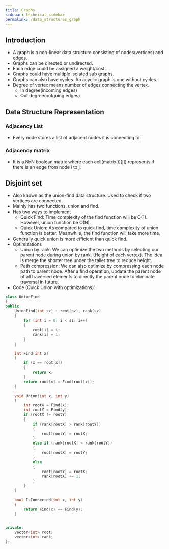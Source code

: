 ```yaml
---
title: Graphs
sidebar: technical_sidebar
permalink: /data_structures_graph
---
```


## Introduction
- A graph is a non-linear data structure consisting of nodes(vertices) and edges.
- Graphs can be directed or undirected.
- Each edge could be assigned a weight/cost.
- Graphs could have multiple isolated sub graphs.
- Graphs can also have cycles. An acyclic graph is one without cycles.
- Degree of vertex means number of edges connecting the vertex.
  - In degree(incoming edges)
  - Out degree(outgoing edges) 

## Data Structure Representation
### Adjacency List
- Every node stores a list of adjacent nodes it is connecting to.

### Adjacency matrix
- It is a NxN boolean matrix where each cell(matrix[i][j]) represents if there is an edge from node i to j.

## Disjoint set 
- Also known as the union-find data structure. Used to check if two vertices are connected. 
- Mainly has two functions, union and find. 
- Has two ways to implement
  - Quick Find: Time complexity of the find function will be O(1). However, union function be O(N).
  - Quick Union: As compared to quick find, time complexity of union function is better. Meanwhile, the find function will take more time.
- Generally quick union is more efficient than quick find.
- Optimizations
  - Union by rank: We can optimize the two methods by selecting our parent node during union by rank. (Height of each vertex). The idea is merge the shorter tree under the taller tree to reduce height.
  - Path compression: We can also optimize by compressing each node path to parent node. After a find operation, update the parent node of all traversed elements to directly the parent node to eliminate traversal in future.
- Code (Quick Union with optimizations):

```c++
class UnionFind 
{
public:
    UnionFind(int sz) : root(sz), rank(sz) 
    {
        for (int i = 0; i < sz; i++) 
        {
            root[i] = i;
            rank[i] = 1;
        }
    }

    int Find(int x) 
    {
        if (x == root[x]) 
        {
            return x;
        }
        return root[x] = Find(root[x]);
    }

    void Union(int x, int y) 
    {
        int rootX = Find(x);
        int rootY = Find(y);
        if (rootX != rootY) 
        {
            if (rank[rootX] > rank[rootY]) 
            {
                root[rootY] = rootX;
            } 
            else if (rank[rootX] < rank[rootY]) 
            {
                root[rootX] = rootY;
            } 
            else 
            {
                root[rootY] = rootX;
                rank[rootX] += 1;
            }
        }
    }

    bool IsConnected(int x, int y) 
    {
        return Find(x) == Find(y);
    }


private:
    vector<int> root;
    vector<int> rank;
};
```
